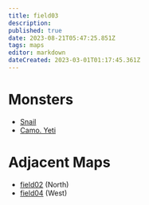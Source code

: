 ```yaml
---
title: field03
description: 
published: true
date: 2023-08-21T05:47:25.851Z
tags: maps
editor: markdown
dateCreated: 2023-03-01T01:17:45.361Z
---
```


# Monsters
 * [Snail](/monsters/snail)
 * [Camo. Yeti](/monsters/camo-yeti)

# Adjacent Maps
 * [field02](/maps/field02) (North)
 * [field04](/maps/field04) (West)
